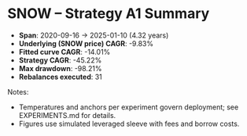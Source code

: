 # SNOW – Strategy A1 Summary

- **Span**: 2020-09-16 → 2025-01-10 (4.32 years)
- **Underlying (SNOW price) CAGR**: -9.83%
- **Fitted curve CAGR**: -14.01%
- **Strategy CAGR**: -45.22%
- **Max drawdown**: -98.21%
- **Rebalances executed**: 31

Notes:

- Temperatures and anchors per experiment govern deployment; see EXPERIMENTS.md for details.
- Figures use simulated leveraged sleeve with fees and borrow costs.
